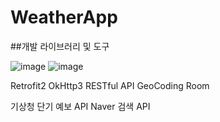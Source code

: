 # WeatherApp

##개발 라이브러리 및 도구 

![image](https://user-images.githubusercontent.com/97229292/207284626-64c759b7-0898-4662-aec7-b6054c0a6cf6.png)
![image](https://user-images.githubusercontent.com/97229292/207284647-2fa23386-2909-46b7-a1aa-6eeec34d884d.png)

Retrofit2          OkHttp3
RESTful API      GeoCoding
Room  

기상청 단기 예보 API
Naver 검색 API

